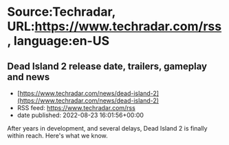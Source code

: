 # Source:Techradar, URL:https://www.techradar.com/rss, language:en-US

## Dead Island 2 release date, trailers, gameplay and news
 - [https://www.techradar.com/news/dead-island-2](https://www.techradar.com/news/dead-island-2)
 - RSS feed: https://www.techradar.com/rss
 - date published: 2022-08-23 16:01:56+00:00

After years in development, and several delays, Dead Island 2 is finally within reach. Here's what we know.

